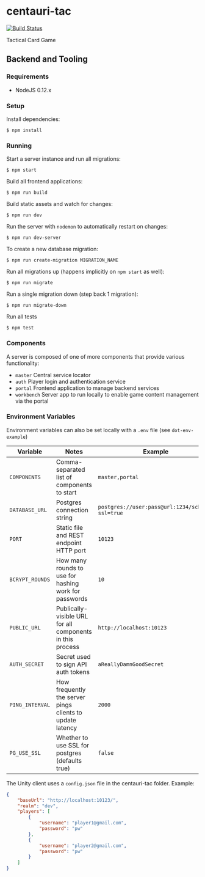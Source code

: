 # centauri-tac 
[![Build Status](https://travis-ci.org/dshook/centauri-tac.svg?branch=master)](https://travis-ci.org/dshook/centauri-tac)

Tactical Card Game

## Backend and Tooling

### Requirements

* NodeJS 0.12.x

### Setup

Install dependencies:

```
$ npm install
```

### Running

Start a server instance and run all migrations:

```
$ npm start
```

Build all frontend applications:

```
$ npm run build
```

Build static assets and watch for changes:

```
$ npm run dev
```

Run the server with `nodemon` to automatically restart on changes:

```
$ npm run dev-server
```

To create a new database migration:

```
$ npm run create-migration MIGRATION_NAME
```

Run all migrations up (happens implicitly on `npm start` as well):

```
$ npm run migrate
```

Run a single migration down (step back 1 migration):

```
$ npm run migrate-down
```

Run all tests

```
$ npm test
```

### Components

A server is composed of one of more components that provide various
functionality:

* `master` Central service locator
* `auth` Player login and authentication service
* `portal` Frontend application to manage backend services
* `workbench` Server app to run locally to enable game content management via
  the portal

### Environment Variables

Environment variables can also be set locally with a `.env` file (see `dot-env-example`)

Variable | Notes | Example
 --- | --- | ---
`COMPONENTS` | Comma-separated list of components to start | `master,portal`
`DATABASE_URL` | Postgres connection string | `postgres://user:pass@url:1234/schema?ssl=true`
`PORT` | Static file and REST endpoint HTTP port | `10123`
`BCRYPT_ROUNDS` | How many rounds to use for hashing work for passwords | `10`
`PUBLIC_URL` | Publically-visible URL for all components in this process | `http://localhost:10123`
`AUTH_SECRET` | Secret used to sign API auth tokens | `aReallyDamnGoodSecret`
`PING_INTERVAL` | How frequently the server pings clients to update latency | `2000`
`PG_USE_SSL` | Whether to use SSL for postgres (defaults true) | `false`


The Unity client uses a `config.json` file in the centauri-tac folder. Example:
```json
{
    "baseUrl": "http://localhost:10123/",
    "realm": "dev",
    "players": [
        {
            "username": "player1@gmail.com",
            "password": "pw"
        },
        {
            "username": "player2@gmail.com",
            "password": "pw"
        }
    ]
}
```